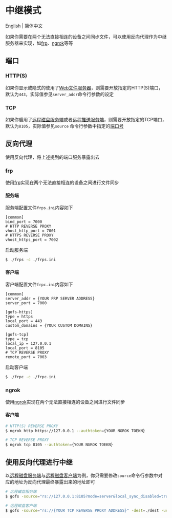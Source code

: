 # 中继模式

[English](README.md) | 简体中文

如果你需要在两个无法直接相连的设备之间同步文件，可以使用反向代理作为中继服务器来实现，如[frp](https://github.com/fatedier/frp)、[ngrok](https://ngrok.com)等等

## 端口

### HTTP(S)

如果你显示或隐式的使用了[Web文件服务器](/README-CN.md#web文件服务器)，则需要开放指定的HTTP(S)端口，默认为`443`，实际值参见`server_addr`命令行参数的设定

### TCP

如果你启用了[远程磁盘服务端](/README-CN.md#远程磁盘服务端)或者[远程推送服务端](/README-CN.md#远程推送服务端)，则需要开放指定的TCP端口，默认为`8105`，实际值参见`source`
命令行参数中指定的[端口号](/README-CN.md#端口号)

## 反向代理

使用反向代理，将上述提到的端口服务暴露出去

### frp

使用[frp](https://github.com/fatedier/frp)实现在两个无法直接相连的设备之间进行文件同步

#### 服务端

服务端配置文件`frps.ini`内容如下

```text
[common]
bind_port = 7000
# HTTP REVERSE PROXY
vhost_http_port = 7001
# HTTPS REVERSE PROXY
vhost_https_port = 7002
```

启动服务端

```bash
$ ./frps -c ./frps.ini
```

#### 客户端

客户端配置文件`frpc.ini`内容如下

```text
[common]
server_addr = {YOUR FRP SERVER ADDRESS}
server_port = 7000

[gofs-https]
type = https
local_port = 443
custom_domains = {YOUR CUSTOM DOMAINS}

[gofs-tcp]
type = tcp
local_ip = 127.0.0.1
local_port = 8105
# TCP REVERSE PROXY
remote_port = 7003
```

启动客户端

```bash
$ ./frpc -c ./frpc.ini
```

### ngrok

使用[ngrok](https://ngrok.com)实现在两个无法直接相连的设备之间进行文件同步

#### 客户端

```bash
# HTTP(S) REVERSE PROXY
$ ngrok http https://127.0.0.1 --authtoken={YOUR NGROK TOEKN}

# TCP REVERSE PROXY
$ ngrok tcp 8105 --authtoken={YOUR NGROK TOEKN}
```

## 使用反向代理进行中继

以[远程磁盘服务端](/README-CN.md#远程磁盘服务端)与[远程磁盘客户端](/README-CN.md#远程磁盘客户端)为例，你只需要修改`source`命令行参数中对应的地址为反向代理最终暴露出来的地址即可

```bash
# 远程磁盘服务端
$ gofs -source="rs://127.0.0.1:8105?mode=server&local_sync_disabled=true&path=./source&fs_server={YOUR HTTP(S) REVERSE PROXY ADDRESS}" -dest=./dest -users="gofs|password|r" -tls_cert_file=cert.pem -tls_key_file=key.pem

# 远程磁盘客户端
$ gofs -source="rs://{YOUR TCP REVERSE PROXY ADDRESS}" -dest=./dest -users="gofs|password"
```